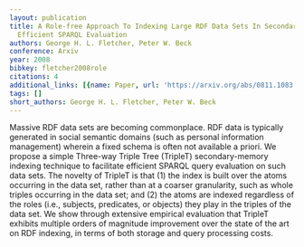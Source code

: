 ```yaml
---
layout: publication
title: A Role-free Approach To Indexing Large RDF Data Sets In Secondary Memory For
  Efficient SPARQL Evaluation
authors: George H. L. Fletcher, Peter W. Beck
conference: Arxiv
year: 2008
bibkey: fletcher2008role
citations: 4
additional_links: [{name: Paper, url: 'https://arxiv.org/abs/0811.1083'}]
tags: []
short_authors: George H. L. Fletcher, Peter W. Beck
---
```

Massive RDF data sets are becoming commonplace. RDF data is typically
generated in social semantic domains (such as personal information management)
wherein a fixed schema is often not available a priori. We propose a simple
Three-way Triple Tree (TripleT) secondary-memory indexing technique to
facilitate efficient SPARQL query evaluation on such data sets. The novelty of
TripleT is that (1) the index is built over the atoms occurring in the data
set, rather than at a coarser granularity, such as whole triples occurring in
the data set; and (2) the atoms are indexed regardless of the roles (i.e.,
subjects, predicates, or objects) they play in the triples of the data set. We
show through extensive empirical evaluation that TripleT exhibits multiple
orders of magnitude improvement over the state of the art on RDF indexing, in
terms of both storage and query processing costs.